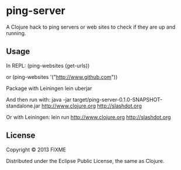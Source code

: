 # ping-server

A Clojure hack to ping servers or web sites to check if they are up and running.

## Usage

In REPL:
(ping-websites (get-urls))

or
(ping-websites '("http://www.github.com"))


Package with Leiningen
lein uberjar

And then run with:
java -jar target/ping-server-0.1.0-SNAPSHOT-standalone.jar http://www.clojure.org http://slashdot.org

Or with Leiningen:
lein run  http://www.clojure.org http://slashdot.org

## License

Copyright © 2013 FIXME

Distributed under the Eclipse Public License, the same as Clojure.
